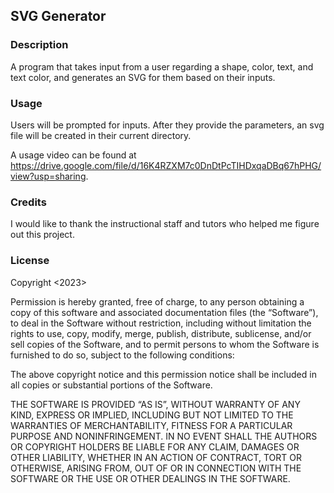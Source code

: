 ## SVG Generator

### Description
A program that takes input from a user regarding a shape, color, text, and text color, and generates an SVG for them based on their inputs.

### Usage
Users will be prompted for inputs. After they provide the parameters, an svg file will be created in their current directory.

A usage video can be found at https://drive.google.com/file/d/16K4RZXM7c0DnDtPcTIHDxqaDBq67hPHG/view?usp=sharing.

### Credits
I would like to thank the instructional staff and tutors who helped me figure out this project.

### License
Copyright <2023> <Jason Navon>

Permission is hereby granted, free of charge, to any person obtaining a copy of this software and associated documentation files (the “Software”), to deal in the Software without restriction, including without limitation the rights to use, copy, modify, merge, publish, distribute, sublicense, and/or sell copies of the Software, and to permit persons to whom the Software is furnished to do so, subject to the following conditions:

The above copyright notice and this permission notice shall be included in all copies or substantial portions of the Software.

THE SOFTWARE IS PROVIDED “AS IS”, WITHOUT WARRANTY OF ANY KIND, EXPRESS OR IMPLIED, INCLUDING BUT NOT LIMITED TO THE WARRANTIES OF MERCHANTABILITY, FITNESS FOR A PARTICULAR PURPOSE AND NONINFRINGEMENT. IN NO EVENT SHALL THE AUTHORS OR COPYRIGHT HOLDERS BE LIABLE FOR ANY CLAIM, DAMAGES OR OTHER LIABILITY, WHETHER IN AN ACTION OF CONTRACT, TORT OR OTHERWISE, ARISING FROM, OUT OF OR IN CONNECTION WITH THE SOFTWARE OR THE USE OR OTHER DEALINGS IN THE SOFTWARE.